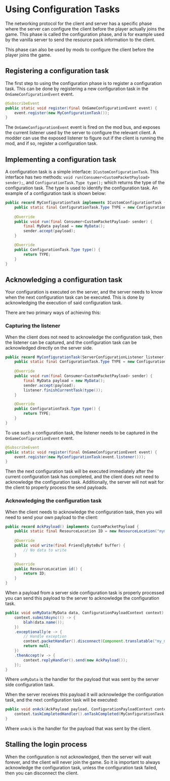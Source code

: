 Using Configuration Tasks
====================

The networking protocol for the client and server has a specific phase where the server can configure the client before the player actually joins the game.
This phase is called the configuration phase, and is for example used by the vanilla server to send the resource pack information to the client.

This phase can also be used by mods to configure the client before the player joins the game.

## Registering a configuration task
The first step to using the configuration phase is to register a configuration task.
This can be done by registering a new configuration task in the `OnGameConfigurationEvent` event.
```java
@SubscribeEvent
public static void register(final OnGameConfigurationEvent event) {
    event.register(new MyConfigurationTask());
}
```
The `OnGameConfigurationEvent` event is fired on the mod bus, and exposes the current listener used by the server to configure the relevant client.
A modder can use the exposed listener to figure out if the client is running the mod, and if so, register a configuration task.

## Implementing a configuration task
A configuration task is a simple interface: `ICustomConfigurationTask`.
This interface has two methods: `void run(Consumer<CustomPacketPayload> sender);`, and `ConfigurationTask.Type type();` which returns the type of the configuration task.
The type is used to identify the configuration task.
An example of a configuration task is shown below:
```java
public record MyConfigurationTask implements ICustomConfigurationTask {
    public static final ConfigurationTask.Type TYPE = new ConfigurationTask.Type(new ResourceLocation("mymod:my_task"));
    
    @Override
    public void run(final Consumer<CustomPacketPayload> sender) {
        final MyData payload = new MyData();
        sender.accept(payload);
    }

    @Override
    public ConfigurationTask.Type type() {
        return TYPE;
    }
}
```

## Acknowledging a configuration task
Your configuration is executed on the server, and the server needs to know when the next configuration task can be executed.
This is done by acknowledging the execution of said configuration task.

There are two primary ways of achieving this:

### Capturing the listener
When the client does not need to acknowledge the configuration task, then the listener can be captured, and the configuration task can be acknowledged directly on the server side.
```java
public record MyConfigurationTask(ServerConfigurationListener listener) implements ICustomConfigurationTask {
    public static final ConfigurationTask.Type TYPE = new ConfigurationTask.Type(new ResourceLocation("mymod:my_task"));
    
    @Override
    public void run(final Consumer<CustomPacketPayload> sender) {
        final MyData payload = new MyData();
        sender.accept(payload);
        listener.finishCurrentTask(type());
    }

    @Override
    public ConfigurationTask.Type type() {
        return TYPE;
    }
}
```
To use such a configuration task, the listener needs to be captured in the `OnGameConfigurationEvent` event.
```java
@SubscribeEvent
public static void register(final OnGameConfigurationEvent event) {
    event.register(new MyConfigurationTask(event.listener()));
}
```
Then the next configuration task will be executed immediately after the current configuration task has completed, and the client does not need to acknowledge the configuration task.
Additionally, the server will not wait for the client to properly process the send payloads.

### Acknowledging the configuration task
When the client needs to acknowledge the configuration task, then you will need to send your own payload to the client:
```java
public record AckPayload() implements CustomPacketPayload {
    public static final ResourceLocation ID = new ResourceLocation("mymod:ack");
    
    @Override
    public void write(final FriendlyByteBuf buffer) {
        // No data to write
    }

    @Override
    public ResourceLocation id() {
        return ID;
    }
}
```
When a payload from a server side configuration task is properly processed you can send this payload to the server to acknowledge the configuration task.
```java
public void onMyData(MyData data, ConfigurationPayloadContext context) {
    context.submitAsync(() -> {
        blah(data.name());
    })
    .exceptionally(e -> {
        // Handle exception
        context.packetHandler().disconnect(Component.translatable("my_mod.configuration.failed", e.getMessage()));
        return null;
    })
    .thenAccept(v -> {
        context.replyHandler().send(new AckPayload());
    });     
}
```
Where `onMyData` is the handler for the payload that was sent by the server side configuration task.

When the server receives this payload it will acknowledge the configuration task, and the next configuration task will be executed:
```java
public void onAck(AckPayload payload, ConfigurationPayloadContext context) {
    context.taskCompletedHandler().onTaskCompleted(MyConfigurationTask.TYPE);
}
```
Where `onAck` is the handler for the payload that was sent by the client.

## Stalling the login process
When the configuration is not acknowledged, then the server will wait forever, and the client will never join the game.
So it is important to always acknowledge the configuration task, unless the configuration task failed, then you can disconnect the client.
